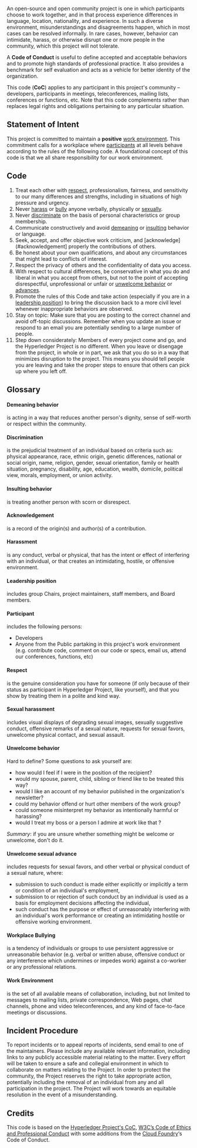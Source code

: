 An open-source and open community project is one in which participants choose to work together, and in that process experience differences in language, location, nationality, and experience. In such a diverse environment, misunderstandings and disagreements happen, which in most cases can be resolved informally. In rare cases, however, behavior can intimidate, harass, or otherwise disrupt one or more people in the community, which this project will not tolerate.

A **Code of Conduct** is useful to define accepted and acceptable behaviors and to promote high standards of professional practice. It also provides a benchmark for self evaluation and acts as a vehicle for better identity of the organization.

This code (**CoC**) applies to any participant in this project's community – developers, participants in meetings, teleconferences, mailing lists, conferences or functions, etc. Note that this code complements rather than replaces legal rights and obligations pertaining to any particular situation.

## Statement of Intent
This project is committed to maintain a **positive** [work environment](#work-environment). This commitment calls for a workplace where [participants](#participant) at all levels behave according to the rules of the following code. A foundational concept of this code is that we all share responsibility for our work environment.

## Code
1. Treat each other with [respect](#respect), professionalism, fairness, and sensitivity to our many differences and strengths, including in situations of high pressure and urgency.
2. Never [harass](#harassment) or [bully](#workplace-bullying) anyone verbally, physically or [sexually](#sexual-harassment).
3. Never [discriminate](#discrimination) on the basis of personal characteristics or group membership.
4. Communicate constructively and avoid [demeaning](#demeaning-behavior) or [insulting](#insulting-behavior) behavior or language.
5. Seek, accept, and offer objective work criticism, and [acknowledge](#acknowledgement] properly the contributions of others.
6. Be honest about your own qualifications, and about any circumstances that might lead to conflicts of interest.
7. Respect the privacy of others and the confidentiality of data you access.
8. With respect to cultural differences, be conservative in what you do and liberal in what you accept from others, but not to the point of accepting disrespectful, unprofessional or unfair or [unwelcome behavior](#unwelcome-behavior) or [advances](#unwelcome-sexual-advance).
9. Promote the rules of this Code and take action (especially if you are in a [leadership position](#leadership-position)) to bring the discussion back to a more civil level whenever inappropriate behaviors are observed.
10. Stay on topic: Make sure that you are posting to the correct channel and avoid off-topic discussions. Remember when you update an issue or respond to an email you are potentially sending to a large number of people.
11. Step down considerately: Members of every project come and go, and the Hyperledger Project is no different. When you leave or disengage from the project, in whole or in part, we ask that you do so in a way that minimizes disruption to the project. This means you should tell people you are leaving and take the proper steps to ensure that others can pick up where you left off.

## Glossary

#### Demeaning behavior
is acting in a way that reduces another person's dignity, sense of self-worth or respect within the community.

#### Discrimination
is the prejudicial treatment of an individual based on criteria such as: physical appearance, race, ethnic origin, genetic differences, national or social origin, name, religion, gender, sexual orientation, family or health situation, pregnancy, disability, age, education, wealth, domicile, political view, morals, employment, or union activity.

#### Insulting behavior
is treating another person with scorn or disrespect.

#### Acknowledgement
is a record of the origin(s) and author(s) of a contribution.

#### Harassment
is any conduct, verbal or physical, that has the intent or effect of interfering with an individual, or that creates an intimidating, hostile, or offensive environment.

#### Leadership position
includes group Chairs, project maintainers, staff members, and Board members.

#### Participant
includes the following persons:
* Developers
* Anyone from the Public partaking in this project's work environment (e.g. contribute code, comment on our code or specs, email us, attend our conferences, functions, etc)

#### Respect
is the genuine consideration you have for someone (if only because of their status as participant in Hyperledger Project, like yourself), and that you show by treating them in a polite and kind way.

#### Sexual harassment
includes visual displays of degrading sexual images, sexually suggestive conduct, offensive remarks of a sexual nature, requests for sexual favors, unwelcome physical contact, and sexual assault.

#### Unwelcome behavior
Hard to define? Some questions to ask yourself are:
* how would I feel if I were in the position of the recipient?
* would my spouse, parent, child, sibling or friend like to be treated this way?
* would I like an account of my behavior published in the organization's newsletter?
* could my behavior offend or hurt other members of the work group?
* could someone misinterpret my behavior as intentionally harmful or harassing?
* would I treat my boss or a person I admire at work like that ?

_Summary_: if you are unsure whether something might be welcome or unwelcome, don't do it.

#### Unwelcome sexual advance
includes requests for sexual favors, and other verbal or physical conduct of a sexual nature, where:
* submission to such conduct is made either explicitly or implicitly a term or condition of an individual's employment,
* submission to or rejection of such conduct by an individual is used as a basis for employment decisions affecting the individual,
* such conduct has the purpose or effect of unreasonably interfering with an individual's work performance or creating an intimidating hostile or offensive working environment.

#### Workplace Bullying
is a tendency of individuals or groups to use persistent aggressive or unreasonable behavior (e.g. verbal or written abuse, offensive conduct or any interference which undermines or impedes work) against a co-worker or any professional relations.

#### Work Environment
is the set of all available means of collaboration, including, but not limited to messages to mailing lists, private correspondence, Web pages, chat channels, phone and video teleconferences, and any kind of face-to-face meetings or discussions.

## Incident Procedure
To report incidents or to appeal reports of incidents, send email to one of the maintainers. Please include any available relevant information, including links to any publicly accessible material relating to the matter. Every effort will be taken to ensure a safe and collegial environment in which to collaborate on matters relating to the Project. In order to protect the community, the Project reserves the right to take appropriate action, potentially including the removal of an individual from any and all participation in the project. The Project will work towards an equitable resolution in the event of a misunderstanding.

## Credits

This code is based on the [Hyperledger Project's CoC](https://github.com/hyperledger/hyperledger/wiki/Hyperledger-Project-Code-of-Conduct), [W3C’s Code of Ethics and Professional Conduct](https://www.w3.org/Consortium/cepc) with some additions from the [Cloud Foundry](https://www.cloudfoundry.org/)‘s Code of Conduct.
